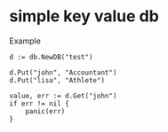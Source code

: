 # simple key value db

Example
```
d := db.NewDB("test")

d.Put("john", "Accountant")
d.Put("lisa", "Athlete")

value, err := d.Get("john")
if err != nil {
	panic(err)
}
```
